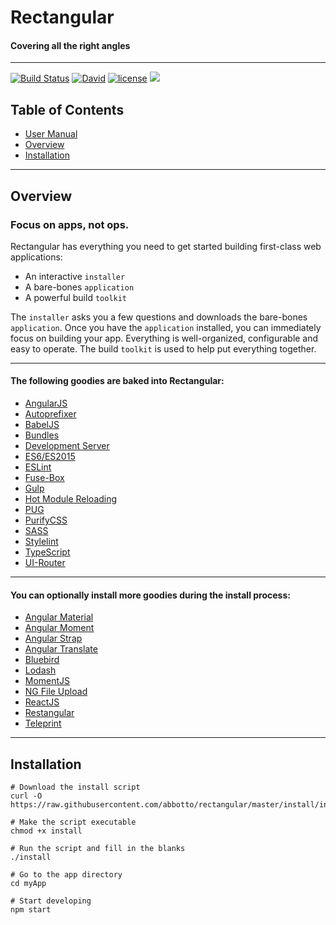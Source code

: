 # Rectangular
#### Covering all the right angles

---

[![Build Status](https://travis-ci.org/abbotto/rectangular.svg?branch=master)](https://travis-ci.org/abbotto/rectangular)
[![David](https://img.shields.io/david/expressjs/express.svg)]()
[![license](https://img.shields.io/github/license/mashape/apistatus.svg)]()
<a href="https://twitter.com/intent/tweet" target="_blank"><img src="https://img.shields.io/twitter/url/http/shields.io.svg?style=social"/></a>

## Table of Contents
* [User Manual](install/project/README.md)
* [Overview](#Overview)
* [Installation](#Installation)

---

## <a name='Overview'></a>Overview
### Focus on apps, not ops.
Rectangular has everything you need to get started building first-class web applications:
- An interactive `installer`
- A bare-bones `application`
- A powerful build `toolkit`

The `installer` asks you a few questions and downloads the bare-bones `application`. Once you have the `application` installed, you can immediately focus on building your app. Everything is well-organized, configurable and easy to operate. The build `toolkit` is used to help put everything together.

---

#### The following goodies are baked into Rectangular:
- [AngularJS](https://angularjs.org/)
- [Autoprefixer](https://github.com/postcss/autoprefixer/)
- [BabelJS](http://fuse-box.org/plugins/babelplugin/)
- [Bundles](http://fuse-box.org/page/bundle/)
- [Development Server](http://fuse-box.org/page/development#development-server)
- [ES6/ES2015](https://babeljs.io/learn-es2015/)
- [ESLint](http://eslint.org/)
- [Fuse-Box](http://fuse-box.org/)
- [Gulp](http://gulpjs.com/)
- [Hot Module Reloading](http://fuse-box.org/page/development#hot-module-reload)
- [PUG](https://pugjs.org/)
- [PurifyCSS](https://github.com/purifycss/purifycss/)
- [SASS](https://github.com/sass/node-sass)
- [Stylelint](https://stylelint.io/)
- [TypeScript](http://fuse-box.org/page/typescript#typescript)
- [UI-Router](https://ui-router.github.io/)

---

#### You can optionally install more goodies during the install process:
- [Angular Material](https://material.angularjs.org/latest/)
- [Angular Moment](https://github.com/urish/angular-moment/)
- [Angular Strap](https://mgcrea.github.io/angular-strap/)
- [Angular Translate](https://angular-translate.github.io/)
- [Bluebird](http://bluebirdjs.com/)
- [Lodash](https://lodash.com/docs/)
- [MomentJS](https://momentjs.com/)
- [NG File Upload](https://github.com/danialfarid/ng-file-upload/)
- [ReactJS](https://facebook.github.io/react/)
- [Restangular](https://github.com/mgonto/restangular/)
- [Teleprint](https://github.com/abbotto/teleprint/)

---

## <a name='Installation'></a>Installation

	# Download the install script
	curl -O https://raw.githubusercontent.com/abbotto/rectangular/master/install/install
	
	# Make the script executable
	chmod +x install
	
	# Run the script and fill in the blanks
	./install
	
	# Go to the app directory
	cd myApp

	# Start developing
	npm start
